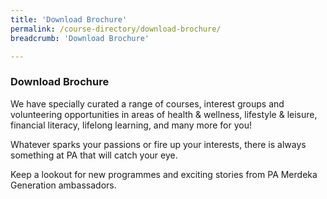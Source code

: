 ```yaml
---
title: 'Download Brochure'
permalink: /course-directory/download-brochure/
breadcrumb: 'Download Brochure'

---
```



### Download Brochure
We have specially curated a range of courses, interest groups and volunteering opportunities in areas of health & wellness, lifestyle & leisure, financial literacy, lifelong learning, and many more for you!

Whatever sparks your passions or fire up your interests, there is always something at PA that will catch your eye.

Keep a lookout for new programmes and exciting stories from PA Merdeka Generation ambassadors.